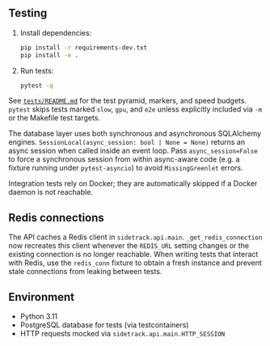 ## Testing

1. Install dependencies:
   ```bash
   pip install -r requirements-dev.txt
   pip install -e .
   ```
2. Run tests:
   ```bash
   pytest -q
   ```

See [`tests/README.md`](tests/README.md) for the test pyramid, markers, and
speed budgets. `pytest` skips tests marked `slow`, `gpu`, and `e2e` unless
explicitly included via `-m` or the Makefile test targets.

The database layer uses both synchronous and asynchronous SQLAlchemy engines.
`SessionLocal(async_session: bool | None = None)` returns an async session when
called inside an event loop. Pass `async_session=False` to force a synchronous
session from within async-aware code (e.g. a fixture running under
`pytest-asyncio`) to avoid `MissingGreenlet` errors.

Integration tests rely on Docker; they are automatically skipped if a Docker
daemon is not reachable.

## Redis connections

The API caches a Redis client in `sidetrack.api.main`. `_get_redis_connection`
now recreates this client whenever the `REDIS_URL` setting changes or the
existing connection is no longer reachable. When writing tests that interact
with Redis, use the `redis_conn` fixture to obtain a fresh instance and prevent
stale connections from leaking between tests.

## Environment

- Python 3.11
- PostgreSQL database for tests (via testcontainers)
- HTTP requests mocked via `sidetrack.api.main.HTTP_SESSION`

